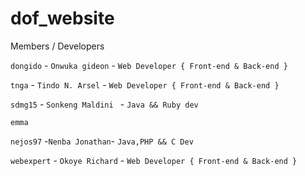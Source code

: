 # dof_website

Members / Developers

`dongido` - `Onwuka gideon` - `Web Developer { Front-end & Back-end } `

`tnga` - `Tindo N. Arsel` - `Web Developer { Front-end & Back-end } `

`sdmg15` - `Sonkeng Maldini ` - ` Java && Ruby dev `

`emma` 

`nejos97` -`Nenba Jonathan`- `Java,PHP && C Dev`

`webexpert` - `Okoye Richard` - `Web Developer { Front-end & Back-end }`
